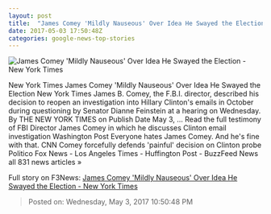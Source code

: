 ```yaml
---
layout: post
title:  "James Comey 'Mildly Nauseous' Over Idea He Swayed the Election - New York Times"
date: 2017-05-03 17:50:48Z
categories: google-news-top-stories
---
```


![James Comey 'Mildly Nauseous' Over Idea He Swayed the Election - New York Times](https://static01.nyt.com/images/2017/05/04/us/04comey-vid2/04comey-vid2-facebookJumbo.jpg)

New York Times James Comey 'Mildly Nauseous' Over Idea He Swayed the Election New York Times James B. Comey, the F.B.I. director, described his decision to reopen an investigation into Hillary Clinton's emails in October during questioning by Senator Dianne Feinstein at a hearing on Wednesday. By THE NEW YORK TIMES on Publish Date May 3, ... Read the full testimony of FBI Director James Comey in which he discusses Clinton email investigation Washington Post Everyone hates James Comey. And he's fine with that. CNN Comey forcefully defends 'painful' decision on Clinton probe Politico Fox News - Los Angeles Times - Huffington Post - BuzzFeed News all 831 news articles »


Full story on F3News: [James Comey 'Mildly Nauseous' Over Idea He Swayed the Election - New York Times](http://www.f3nws.com/n/rYzaaE)

> Posted on: Wednesday, May 3, 2017 10:50:48 PM
